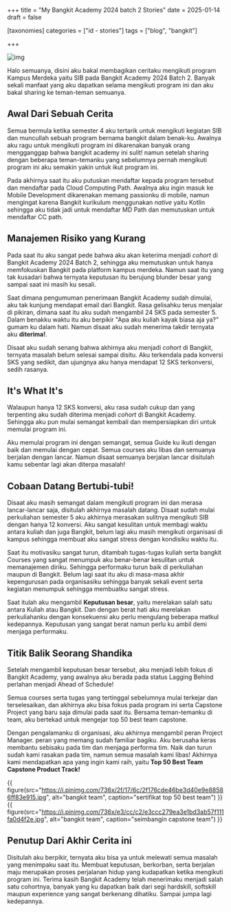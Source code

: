 +++
title = "My Bangkit Academy 2024 batch 2 Stories"
date = 2025-01-14
draft = false

[taxonomies]
categories = ["id - stories"]
tags = ["blog", "bangkit"]

+++

![img](https://assets-a1.kompasiana.com/items/album/2023/07/06/whatsapp-image-2023-07-06-at-11-14-46-pm-64a6e951e1a16713c0148fd2.jpeg?t=o&v=1200)


Halo semuanya, disini aku bakal membagikan ceritaku mengikuti program Kampus Merdeka yaitu SIB pada Bangkit Academy 2024 Batch 2. Banyak sekali manfaat yang aku dapatkan selama mengikuti program ini dan aku bakal sharing ke teman-teman semuanya.

## Awal Dari Sebuah Cerita
Semua bermula ketika semester 4 aku tertarik untuk mengikuti kegiatan SIB dan muncullah sebuah program bernama bangkit dalam benak-ku. Awalnya aku ragu untuk mengikuti program ini dikarenakan banyak orang mengganggap bahwa bangkit academy ini sulit! namun setelah sharing dengan beberapa teman-temanku yang sebelumnya pernah mengikuti program ini aku semakin yakin untuk ikut program ini.

Pada akhirnya saat itu aku putuskan mendaftar kepada program tersebut dan mendaftar pada Cloud Computing Path. Awalnya aku ingin masuk ke Mobile Development dikarenakan memang passionku di mobile, namun mengingat karena Bangkit kurikulum menggunakan _native_ yaitu Kotlin sehingga aku tidak jadi untuk mendaftar MD Path dan memutuskan untuk mendaftar CC path.

## Manajemen Risiko yang Kurang
Pada saat itu aku sangat pede bahwa aku akan keterima menjadi _cohort_ di Bangkit Academy 2024 Batch 2, sehingga aku memutuskan untuk hanya memfokuskan Bangkit pada platform kampus merdeka. Namun saat itu yang tak kusadari bahwa ternyata keputusan itu berujung blunder besar yang sampai saat ini masih ku sesali.

Saat dimana pengumuman penerimaan Bangkit Academy sudah dimulai, aku tak kunjung mendapat email dari Bangkit. Rasa gelisahku terus menjalar di pikiran, dimana saat itu aku sudah mengambil 24 SKS pada semester 5. Dalam benakku waktu itu aku berpikir "Apa aku kuliah kayak biasa aja ya?" gumam ku dalam hati. Namun disaat aku sudah menerima takdir ternyata aku **diterima!**.

Disaat aku sudah senang bahwa akhirnya aku menjadi *cohort* di Bangkit, ternyata masalah belum selesai sampai disitu. Aku terkendala pada konversi SKS yang sedikit, dan ujungnya aku hanya mendapat 12 SKS terkonversi, sedih rasanya.

## It's What It's

Walaupun hanya 12 SKS konversi, aku rasa sudah cukup dan yang terpenting aku sudah diterima menjadi *cohort* di Bangkit Academy. Sehingga aku pun mulai semangat kembali dan mempersiapkan diri untuk memulai program ini.

Aku memulai program ini dengan semangat, semua Guide ku ikuti dengan baik dan memulai dengan cepat. Semua courses aku libas dan semuanya berjalan dengan lancar. Namun disaat semuanya berjalan lancar disitulah kamu sebentar lagi akan diterpa masalah!

## Cobaan Datang Bertubi-tubi!
Disaat aku masih semangat dalam mengikuti program ini dan merasa lancar-lancar saja, disitulah akhirnya masalah datang. Disaat sudah mulai perkuliahan semester 5 aku akhirnya merasakan sulitnya mengikuti SIB dengan hanya 12 konversi. Aku sangat kesulitan untuk membagi waktu antara kuliah dan juga Bangkit, belum lagi aku masih mengikuti organisasi di kampus sehingga membuat aku sangat stress dengan kondisiku waktu itu.

Saat itu motivasiku sangat turun, ditambah tugas-tugas kuliah serta bangkit Courses yang sangat menumpuk aku benar-benar kesulitan untuk memanajemen diriku. Sehingga performaku turun baik di perkuliahan maupun di Bangkit. Belum lagi saat itu aku di masa-masa akhir kepengurusan pada organisasiku sehingga banyak sekali event serta kegiatan menumpuk sehingga membuatku sangat stress.

Saat itulah aku mengambil **Keputusan besar**, yaitu merelakan salah satu antara Kuliah atau Bangkit. Dan dengan berat hati aku merelakan perkuliahanku dengan konsekuensi aku perlu mengulang beberapa matkul kedepannya. Keputusan yang sangat berat namun perlu ku ambil demi menjaga performaku.

## Titik Balik Seorang Shandika
Setelah mengambil keputusan besar tersebut, aku menjadi lebih fokus di Bangkit Academy, yang awalnya aku berada pada status Lagging Behind perlahan menjadi Ahead of Schedule!

Semua courses serta tugas yang tertinggal sebelumnya mulai terkejar dan terselesaikan, dan akhirnya aku bisa fokus pada program ini serta Capstone Project yang baru saja dimulai pada saat itu. Bersama teman-temanku di team, aku bertekad untuk mengejar top 50 best team capstone. 

Dengan pengalamanku di organisasi, aku akhirnya mengambil peran Project Manager. peran yang memang sudah familiar bagiku. Aku berusaha keras membantu sebisaku pada tim dan menjaga performa tim. Naik dan turun sudah kami rasakan pada tim, namun semua masalah kami libas! Akhirnya kami mendapatkan apa yang ingin kami raih, yaitu **Top 50 Best Team Capstone Product Track!**

{{ figure(src="https://i.pinimg.com/736x/2f/17/6c/2f176cde46be3d40e9e88586ff83e915.jpg", alt="bangkit team", caption="sertifikat top 50 best team") }}
<br>
{{ figure(src="https://i.pinimg.com/736x/e3/cc/c2/e3ccc279ea3e1bd3ab57f111fa0d4f2e.jpg", alt="bangkit team", caption="seimbangin capstone team") }}



## Penutup Dari Akhir Cerita ini

Disitulah aku berpikir, ternyata aku bisa ya untuk melewati semua masalah yang menimpaku saat itu. Membuat keputusan, berkorban, serta berjalan maju merupakan proses perjalanan hidup yang kudapatkan ketika mengikuti program ini. Terima kasih Bangkit Academy telah menerimaku menjadi salah satu cohortnya, banyak yang ku dapatkan baik dari segi hardskill, softskill maupun experience yang sangat berkenang dihatiku. Sampai jumpa lagi kedepannya.




